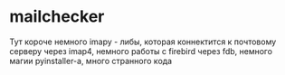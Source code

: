 # mailchecker
Тут короче немного imapy - либы, которая коннектится к почтовому серверу через imap4, немного работы с firebird через fdb, немного магии pyinstaller-а, много странного кода
